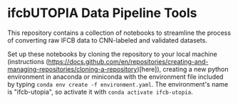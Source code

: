 # ifcbUTOPIA Data Pipeline Tools

This repository contains a collection of notebooks to streamline the process of converting raw IFCB data to CNN-labeled and validated datasets.

Set up these notebooks by cloning the repository to your local machine (instructions (https://docs.github.com/en/repositories/creating-and-managing-repositories/cloning-a-repository)[here]), creating a new python environment in anaconda or miniconda with the environment file included by typing `conda env create -f environment.yaml`. The environment's name is "ifcb-utopia", so activate it with `conda activate ifcb-utopia`. 